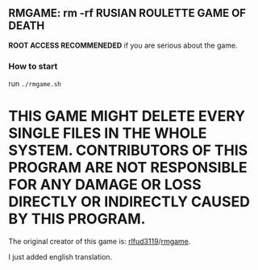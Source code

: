 RMGAME: rm -rf RUSIAN ROULETTE GAME OF DEATH
-----------------
**ROOT ACCESS RECOMMENEDED** if you are serious about the game.

### How to start

run `./rmgame.sh`

# THIS GAME MIGHT DELETE EVERY SINGLE FILES IN THE WHOLE SYSTEM. CONTRIBUTORS OF THIS PROGRAM ARE NOT RESPONSIBLE FOR ANY DAMAGE OR LOSS DIRECTLY OR INDIRECTLY CAUSED BY THIS PROGRAM.

The original creator of this game is: [rlfud3119](https://github.com/rlfud3119)/[rmgame](https://github.com/rlfud3119/rmgame).

I just added english translation.
